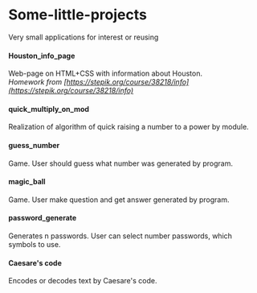 # Some-little-projects
Very small applications for interest or reusing

#### Houston_info_page
Web-page on HTML+CSS with information about Houston.   
<i>Homework from [https://stepik.org/course/38218/info](https://stepik.org/course/38218/info) </i>
  
#### quick_multiply_on_mod  
Realization of algorithm of quick raising a number to a power by module.   
  
#### guess_number  
Game. User should guess what number was generated by program.   
  
#### magic_ball  
Game. User make question and get answer generated by program.   
  
#### password_generate  
Generates n passwords. User can select number passwords, which symbols to use.   
  
#### Caesare's code  
Encodes or decodes text by Caesare's code.  
  
